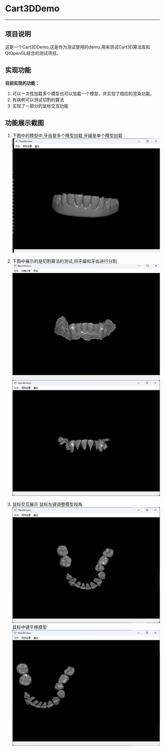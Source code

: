 # Cart3DDemo
---
## 项目说明
这是一个Cart3DDemo,这是作为测试使用的demo,用来测试Cart3D算法库和QtOpenGL结合的测试项目。

## 实现功能
**目前实现的功能：**
1. 可以一次性加载多个模型也可以加载一个模型，并实现了相应的渲染功能。
2. 有病例可以测试切割的算法
3. 实现了一部分的鼠标交互功能

## 功能展示截图
1. 下图中的模型中,牙齿是多个模型加载,牙龈是单个模型加载
![image](./doc/image_20240111946.png)

2. 下图中展示的是切割算法的测试,将牙龈和牙齿进行分割
![image](./doc/Snipaste_2024-01-11_09-50-19.png)
![image](./doc/Snipaste_2024-01-11_09-50-40.png)

3. 鼠标交互展示
鼠标左键调整模型视角
![image](./doc/Snipaste_2024-01-11_09-52-35.png)
鼠标中键平移模型
![image](./doc/Snipaste_2024-01-11_09-53-52.png)




